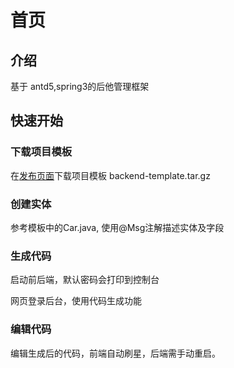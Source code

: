 # 首页

## 介绍
基于 antd5,spring3的后他管理框架

## 快速开始

### 下载项目模板
在[发布页面](https://github.com/tmgg/tmgg/releases)下载项目模板 backend-template.tar.gz


### 创建实体
参考模板中的Car.java, 使用@Msg注解描述实体及字段

### 生成代码
启动前后端，默认密码会打印到控制台

网页登录后台，使用代码生成功能

### 编辑代码

编辑生成后的代码，前端自动刷星，后端需手动重启。







